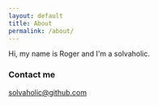 ```yaml
---
layout: default
title: About
permalink: /about/
---
```


Hi, my name is Roger and I'm a solvaholic.

### Contact me

[solvaholic@github.com](mailto:solvaholic@github.com)
